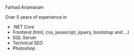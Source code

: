 Farhad Ariamaram <br />

Over 5 years of experience in 
- .NET Core
- Frontend (html, css, javascript, jquery, bootstrap and ...)
- SQL Server
- Technical SEO
- Photoshop
